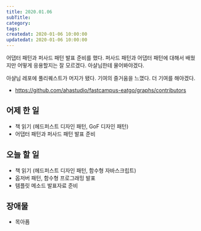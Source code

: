 ```yaml
---
title: 2020.01.06
subTitle: 
category: 
tags: 
createdat: 2020-01-06 10:00:00
updatedat: 2020-01-06 10:00:00
---
```


어댑터 패턴과 퍼사드 패턴 발표 준비를 했다. 퍼사드 패턴과 어댑터 패턴에 대해서 배웠지만 어떻게 응용할지는 잘 모르겠다. 아샬님한테 물어봐야겠다.  

아샬님 레포에 풀리퀘스트가 머지가 됐다. 기여의 즐거움을 느꼈다. 더 기여를 해야겠다.

* <https://github.com/ahastudio/fastcampus-eatgo/graphs/contributors>

## 어제 한 일

* 책 읽기 (헤드퍼스트 디자인 패턴, GoF 디자인 패턴)
* 어댑터 패턴과 퍼사드 패턴 발표 준비

## 오늘 할 일

* 책 읽기 (헤드퍼스트 디자인 패턴, 함수형 자바스크립트)
* 옵저버 패턴, 함수형 프로그래밍 발표
* 템플릿 메소드 발표자료 준비

## 장애물

* 목아픔
